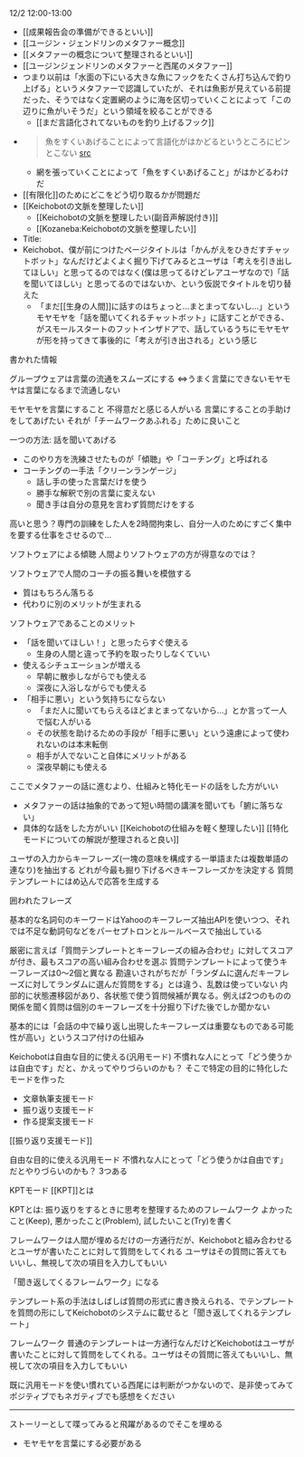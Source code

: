 
12/2 12:00-13:00

- [[成果報告会の準備ができるといい]]
- [[ユージン・ジェンドリンのメタファー概念]]
- [[メタファーの概念について整理されるといい]]
- [[ユージンジェンドリンのメタファーと西尾のメタファー]]
- つまり以前は「水面の下にいる大きな魚にフックをたくさん打ち込んで釣り上げる」というメタファーで認識していたが、それは魚影が見えている前提だった、そうではなく定置網のように海を区切っていくことによって「この辺りに魚がいそうだ」という領域を絞ることができる
    - [[まだ言語化されてないものを釣り上げるフック]]
- > 魚をすくいあげることによって言語化がはかどるというところにピンとこない [src](https://scrapbox.io/nishio/%E6%88%90%E6%9E%9C%E5%A0%B1%E5%91%8A%E4%BC%9A%E3%81%AE%E6%BA%96%E5%82%99%E3%81%8C%E3%81%A7%E3%81%8D%E3%82%8B%E3%81%A8%E3%81%84%E3%81%84#619dd397aff09e0000dcc6ec)
    - 網を張っていくことによって「魚をすくいあげること」がはかどるわけだ
- [[有限化]]のためにどこをどう切り取るかが問題だ
- [[Keichobotの文脈を整理したい]]
    - [[Keichobotの文脈を整理したい(副音声解説付き)]]
    - [[Kozaneba:Keichobotの文脈を整理したい]]
- Title:
- Keichobot、僕が前につけたページタイトルは「かんがえをひきだすチャットボット」なんだけどよくよく掘り下げてみるとユーザは「考えを引き出してほしい」と思ってるのではなく(僕は思ってるけどレアユーザなので)「話を聞いてほしい」と思ってるのではないか、という仮説でタイトルを切り替えた
    - 「まだ[[生身の人間]]に話すのはちょっと…まとまってないし…」というモヤモヤを「話を聞いてくれるチャットボット」に話すことができる、がスモールスタートのフットインザドアで、話しているうちにモヤモヤが形を持ってきて事後的に「考えが引き出される」という感じ

書かれた情報

グループウェアは言葉の流通をスムーズにする
⇔うまく言葉にできないモヤモヤは言葉になるまで流通しない

モヤモヤを言葉にすること
不得意だと感じる人がいる
言葉にすることの手助けをしてあげたい
それが「チームワークあふれる」ために良いこと

一つの方法: 話を聞いてあげる
- このやり方を洗練させたものが「傾聴」や「コーチング」と呼ばれる
- コーチングの一手法「クリーンランゲージ」
    - 話し手の使った言葉だけを使う
    - 勝手な解釈で別の言葉に変えない
    - 聞き手は自分の意見を言わず質問だけをする

高いと思う？専門の訓練をした人を2時間拘束し、自分一人のためにすごく集中を要する仕事をさせるので…

ソフトウェアによる傾聴
人間よりソフトウェアの方が得意なのでは？

ソフトウェアで人間のコーチの振る舞いを模倣する
- 質はもちろん落ちる
- 代わりに別のメリットが生まれる

ソフトウェアであることのメリット
- 「話を聞いてほしい！」と思ったらすぐ使える
    - 生身の人間と違って予約を取ったりしなくていい
- 使えるシチュエーションが増える
    - 早朝に散歩しながらでも使える
    - 深夜に入浴しながらでも使える
- 「相手に悪い」という気持ちにならない
    - 「まだ人に聞いてもらえるほどまとまってないから…」とか言って一人で悩む人がいる
    - その状態を助けるための手段が「相手に悪い」という遠慮によって使われないのは本末転倒
    - 相手が人でないこと自体にメリットがある
    - 深夜早朝にも使える

ここでメタファーの話に進むより、仕組みと特化モードの話をした方がいい
- メタファーの話は抽象的であって短い時間の講演を聞いても「腑に落ちない」
- 具体的な話をした方がいい
[[Keichobotの仕組みを軽く整理したい]]
[[特化モードについての解説が整理されると良い]]

ユーザの入力からキーフレーズ(一塊の意味を構成する一単語または複数単語の連なり)を抽出する
どれが今最も掘り下げるべきキーフレーズかを決定する
質問テンプレートにはめ込んで応答を生成する

囲われたフレーズ

基本的な名詞句のキーワードはYahooのキーフレーズ抽出APIを使いつつ、それでは不足な動詞句などをパーセプトロンとルールベースで抽出している

厳密に言えば「質問テンプレートとキーフレーズの組み合わせ」に対してスコアが付き、最もスコアの高い組み合わせを選ぶ
質問テンプレートによって使うキーフレーズは0〜2個と異なる
勘違いされがちだが「ランダムに選んだキーフレーズに対してランダムに選んだ質問をする」とは違う、乱数は使っていない
内部的に状態遷移図があり、各状態で使う質問候補が異なる。例えば2つのものの関係を聞く質問は個別のキーフレーズを十分掘り下げた後でしか聞かない

基本的には「会話の中で繰り返し出現したキーフレーズは重要なものである可能性が高い」というスコア付けの仕組み


Keichobotは自由な目的に使える(汎用モード)
不慣れな人にとって「どう使うかは自由です」だと、かえってやりづらいのかも？
そこで特定の目的に特化したモードを作った
- 文章執筆支援モード
- 振り返り支援モード
- 作る提案支援モード

[[振り返り支援モード]]


自由な目的に使える汎用モード
不慣れな人にとって「どう使うかは自由です」だとやりづらいのかも？
3つある

KPTモード
[[KPT]]とは

KPTとは: 振り返りをするときに思考を整理するためのフレームワーク
よかったこと(Keep), 悪かったこと(Problem), 試したいこと(Try)を書く

フレームワークは人間が埋めるだけの一方通行だが、Keichobotと組み合わせるとユーザが書いたことに対して質問をしてくれる
ユーザはその質問に答えてもいいし、無視して次の項目を入力してもいい

「聞き返してくるフレームワーク」になる


テンプレート系の手法はしばしば質問の形式に書き換えられる、でテンプレートを質問の形にしてKeichobotのシステムに載せると「聞き返してくれるテンプレート」

フレームワーク
普通のテンプレートは一方通行なんだけどKeichobotはユーザが書いたことに対して質問をしてくれる。ユーザはその質問に答えてもいいし、無視して次の項目を入力してもいい

既に汎用モードを使い慣れている西尾には判断がつかないので、是非使ってみてポジティブでもネガティブでも感想をください

---
ストーリーとして喋ってみると飛躍があるのでそこを埋める
- モヤモヤを言葉にする必要がある

